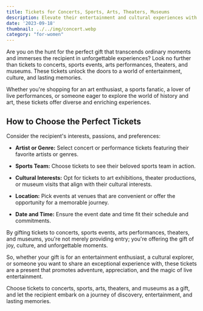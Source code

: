 ```yaml
---
title: Tickets for Concerts, Sports, Arts, Theaters, Museums
description: Elevate their entertainment and cultural experiences with tickets to concerts, sports events, arts performances, theaters, and museums.
date: '2023-09-18'
thumbnail: ../../img/concert.webp
category: "for-women"
---
```

Are you on the hunt for the perfect gift that transcends ordinary moments and immerses the recipient in unforgettable experiences? Look no further than tickets to concerts, sports events, arts performances, theaters, and museums. These tickets unlock the doors to a world of entertainment, culture, and lasting memories.

Whether you're shopping for an art enthusiast, a sports fanatic, a lover of live performances, or someone eager to explore the world of history and art, these tickets offer diverse and enriching experiences.

## How to Choose the Perfect Tickets

Consider the recipient's interests, passions, and preferences:

- **Artist or Genre:** Select concert or performance tickets featuring their favorite artists or genres.

- **Sports Team:** Choose tickets to see their beloved sports team in action.

- **Cultural Interests:** Opt for tickets to art exhibitions, theater productions, or museum visits that align with their cultural interests.

- **Location:** Pick events at venues that are convenient or offer the opportunity for a memorable journey.

- **Date and Time:** Ensure the event date and time fit their schedule and commitments.

By gifting tickets to concerts, sports events, arts performances, theaters, and museums, you're not merely providing entry; you're offering the gift of joy, culture, and unforgettable moments.

So, whether your gift is for an entertainment enthusiast, a cultural explorer, or someone you want to share an exceptional experience with, these tickets are a present that promotes adventure, appreciation, and the magic of live entertainment.

Choose tickets to concerts, sports, arts, theaters, and museums as a gift, and let the recipient embark on a journey of discovery, entertainment, and lasting memories.

